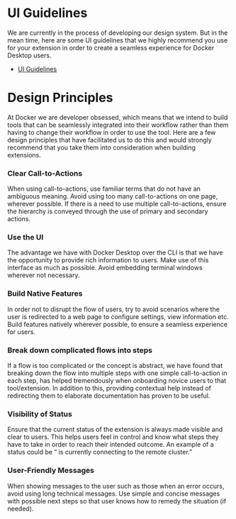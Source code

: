 #  UI Guidelines

We are currently in the process of developing our design system. But in the mean time, here are some UI guidelines that we highly recommend you use for your extension in order to create a seamless experience for Docker Desktop users.

- [UI Guidelines](https://www.figma.com/file/U7pLWfEf6IQKUHLhdateBI/Docker-Design-Guidelines?node-id=1%3A28771)

# Design Principles

At Docker we are developer obsessed, which means that we intend to build tools that can be seamlessly integrated into their workflow rather than them having to change their workflow in order to use the tool. Here are a few design principles that have facilitated us to do this and would strongly recommend that you take them into consideration when building extensions.

### Clear Call-to-Actions
When using call-to-actions, use familiar terms that do not have an ambiguous meaning.  Avoid using too many call-to-actions on one page, wherever possible. If there is a need to use multiple call-to-actions, ensure the hierarchy is conveyed through the use of primary and secondary actions.

### Use the UI
The advantage we have with Docker Desktop over the CLI is that we have the opportunity to provide rich information to users. Make use of this interface as much as possible. Avoid embedding terminal windows wherever not necessary.

### Build Native Features

In order not to disrupt the flow of users, try to avoid scenarios where the user is redirected to a web page to configure settings, view information etc.  Build features natively wherever possible, to ensure a seamless experience for users.

### Break down complicated flows into steps

If a flow is too complicated or the concept is abstract, we have found that breaking down the flow into multiple steps with one simple call-to-action in each step, has helped tremendously when onboarding novice users to that tool/extension.  In addition to this, providing contextual help instead of redirecting them to elaborate documentation has proven to be useful.

### Visibility of Status

Ensure that the current status of the extension is always made visible and clear to users. This helps users feel in control and know what steps they have to take in order to reach their intended outcome.  An example of a status could be “ <extension name> is currently connecting to the remote cluster.”

### User-Friendly  Messages

When showing messages to the user such as those when an error occurs, avoid using long technical messages. Use simple and concise messages with possible next steps so that user knows how to remedy the situation (if needed).
